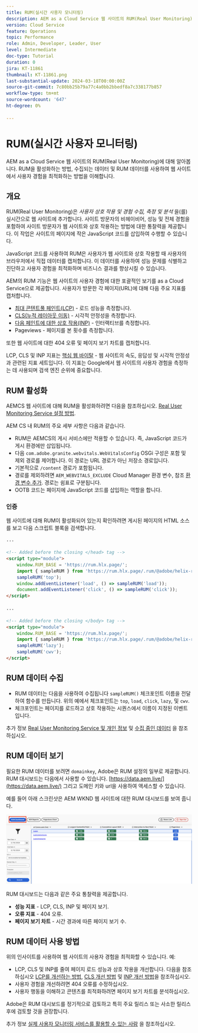 ```yaml
---
title: RUM(실시간 사용자 모니터링)
description: AEM as a Cloud Service 웹 사이트의 RUM(Real User Monitoring)에 대해 알아봅니다.
version: Cloud Service
feature: Operations
topic: Performance
role: Admin, Developer, Leader, User
level: Intermediate
doc-type: Tutorial
duration: 0
jira: KT-11861
thumbnail: KT-11861.png
last-substantial-update: 2024-03-18T00:00:00Z
source-git-commit: 7c80bb25b79a77c4a0bb2bbedf8a7c338177b857
workflow-type: tm+mt
source-wordcount: '647'
ht-degree: 0%

---
```



# RUM(실시간 사용자 모니터링)

AEM as a Cloud Service 웹 사이트의 RUM(Real User Monitoring)에 대해 알아봅니다. RUM을 활성화하는 방법, 수집되는 데이터 및 RUM 데이터를 사용하여 웹 사이트에서 사용자 경험을 최적화하는 방법을 이해합니다.

## 개요

RUM(Real User Monitoring)은 _사용자 상호 작용 및 경험 수집, 측정 및 분석_ 을(를) 실시간으로 웹 사이트에 추가합니다. 사이트 방문자의 비헤이비어, 성능 및 전체 경험을 포함하여 사이트 방문자가 웹 사이트와 상호 작용하는 방법에 대한 통찰력을 제공합니다. 이 작업은 사이트의 페이지에 작은 JavaScript 코드를 삽입하여 수행할 수 있습니다.

JavaScript 코드를 사용하여 RUM은 사용자가 웹 사이트와 상호 작용할 때 사용자의 브라우저에서 직접 데이터를 캡처합니다. 이 데이터를 사용하여 성능 문제를 식별하고 진단하고 사용자 경험을 최적화하며 비즈니스 결과를 향상시킬 수 있습니다.

AEM의 RUM 기능은 웹 사이트의 사용자 경험에 대한 포괄적인 보기를 as a Cloud Service으로 제공합니다. 사용자가 방문한 각 페이지(URL)에 대해 다음 주요 지표를 캡처합니다.

- [최대 콘텐트풀 페인트(LCP)](https://web.dev/articles/lcp) - 로드 성능을 측정합니다.
- [CLS(누적 레이아웃 이동)](https://web.dev/articles/cls) - 시각적 안정성을 측정합니다.
- [다음 페인트에 대한 상호 작용(INP)](https://web.dev/articles/inp) - 인터랙티브를 측정합니다.
- Pageviews - 페이지를 본 횟수를 측정합니다.

또한 웹 사이트에 대한 404 오류 및 페이지 보기 차트를 캡처합니다.

LCP, CLS 및 INP 지표는 [핵심 웹 바이탈](https://web.dev/articles/vitals) - 웹 사이트의 속도, 응답성 및 시각적 안정성과 관련된 지표 세트입니다. 이 지표는 Google에서 웹 사이트의 사용자 경험을 측정하는 데 사용되며 검색 엔진 순위에 중요합니다.

## RUM 활성화

AEMCS 웹 사이트에 대해 RUM을 활성화하려면 다음을 참조하십시오. [Real User Monitoring Service 설정 방법](https://experienceleague.adobe.com/en/docs/experience-manager-cloud-service/content/implementing/using-cloud-manager/content-requests#how-to-set-up-the-rum-service).

AEM CS 내 RUM의 주요 세부 사항은 다음과 같습니다.

- RUM은 AEMCS의 게시 서비스에만 적용할 수 있습니다. 즉, JavaScript 코드가 게시 환경에만 삽입됩니다.
- 다음 `com.adobe.granite.webvitals.WebVitalsConfig` OSGi 구성은 포함 및 제외 경로를 제어합니다. 이 경로는 URL 경로가 아닌 저장소 경로입니다.
- 기본적으로 `/content` 경로가 포함됩니다.
- 경로를 제외하려면 `AEM_WEBVITALS_EXCLUDE` Cloud Manager 환경 변수, 참조 [환경 변수 추가](https://experienceleague.adobe.com/en/docs/experience-manager-cloud-service/content/implementing/using-cloud-manager/environment-variables#add-variables). 경로는 쉼표로 구분됩니다.
- OOTB 코드는 페이지에 JavaScript 코드를 삽입하는 역할을 합니다.

### 인증

웹 사이트에 대해 RUM이 활성화되어 있는지 확인하려면 게시된 페이지의 HTML 소스를 보고 다음 스크립트 블록을 검색합니다.

```html
...

<!-- Added before the closing </head> tag -->
<script type="module">
    window.RUM_BASE = 'https://rum.hlx.page/';
    import { sampleRUM } from 'https://rum.hlx.page/.rum/@adobe/helix-rum-js@^1/src/index.js';
    sampleRUM('top');
    window.addEventListener('load', () => sampleRUM('load'));
    document.addEventListener('click', () => sampleRUM('click'));
</script>

...

<!-- Added before the closing </body> tag -->
<script type="module">
    window.RUM_BASE = 'https://rum.hlx.page/';
    import { sampleRUM } from 'https://rum.hlx.page/.rum/@adobe/helix-rum-js@^1/src/index.js';
    sampleRUM('lazy');
    sampleRUM('cwv');
</script>
```

## RUM 데이터 수집

- RUM 데이터는 다음을 사용하여 수집됩니다 `sampleRUM()` 체크포인트 이름을 전달하여 함수를 만듭니다. 위의 예에서 체크포인트는 `top`, `load`, `click`, `lazy`, 및 `cwv`.
- 체크포인트는 페이지를 로드하고 상호 작용하는 시퀀스에서 이름이 지정된 이벤트입니다.

추가 정보 [Real User Monitoring Service 및 개인 정보](https://experienceleague.adobe.com/en/docs/experience-manager-cloud-service/content/implementing/using-cloud-manager/content-requests#rum-service-and-privacy) 및 [수집 중인 데이터](https://experienceleague.adobe.com/en/docs/experience-manager-cloud-service/content/implementing/using-cloud-manager/content-requests#what-data-is-being-collected) 을 참조하십시오.

## RUM 데이터 보기

필요한 RUM 데이터를 보려면 `domainkey`, Adobe은 RUM 설정의 일부로 제공합니다. RUM 대시보드는 다음에서 사용할 수 있습니다. [https://data.aem.live/](https://data.aem.live/) 그리고 도메인 키와 url을 사용하여 액세스할 수 있습니다.

예를 들어 아래 스크린샷은 AEM WKND 웹 사이트에 대한 RUM 대시보드를 보여 줍니다.

![RUM 대시보드](./assets/rum/RUM-Dashboard-WKND.png)

RUM 대시보드는 다음과 같은 주요 통찰력을 제공합니다.

- **성능 지표** - LCP, CLS, INP 및 페이지 보기.
- **오류 지표** - 404 오류.
- **페이지 보기 차트** - 시간 경과에 따른 페이지 보기 수.

## RUM 데이터 사용 방법

위의 인사이트를 사용하여 웹 사이트의 사용자 경험을 최적화할 수 있습니다. 예:

- LCP, CLS 및 INP를 줄여 페이지 로드 성능과 상호 작용을 개선합니다. 다음을 참조하십시오 [LCP를 개선하는 방법](https://web.dev/articles/lcp#improve-lcp), [CLS 개선 방법](https://web.dev/articles/cls#improve-cls) 및 [INP 개선 방법](https://web.dev/articles/inp#improve-inp)을 참조하십시오.
- 사용자 경험을 개선하려면 404 오류를 수정하십시오.
- 사용자 행동을 이해하고 콘텐츠를 최적화하려면 페이지 보기 차트를 분석하십시오.

Adobe은 RUM 대시보드를 정기적으로 검토하고 특히 주요 릴리스 또는 사소한 릴리스 후에 검토할 것을 권장합니다.

추가 정보 [실제 사용자 모니터링 서비스를 활용할 수 있는 사람](https://experienceleague.adobe.com/en/docs/experience-manager-cloud-service/content/implementing/using-cloud-manager/content-requests#who-can-benefit-from-rum-service) 을 참조하십시오.
